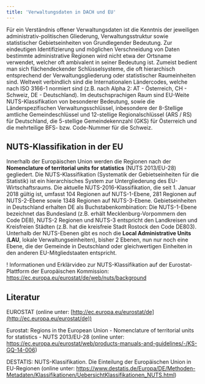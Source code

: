 ```yaml
---
title: 'Verwaltungsdaten in DACH und EU'
---
```


Für ein Verständnis offener Verwaltungsdaten ist die Kenntnis der jeweiligen administrativ-politischen Gliederung, Verwaltungsstruktur sowie statistischer Gebietseinheiten von Grundlegender Bedeutung. Zur eindeutigen Identifizierung und möglichen Verschneidung von Daten bestimmte administrative Regionen wird nicht etwa der Ortsname verwendet, welcher oft ambivalent in seiner Bedeutung ist. Zumeist bedient man sich flächendeckender Schlüsselsysteme, die oft hierarchisch entsprechend der Verwaltungsgliederung oder statistischer Raumeinheiten sind. Weltweit verbindlich sind die Internationalen Ländercodes, welche nach ISO 3166-1 normiert sind (z.B. nach Alpha 2: AT - Österreich, CH - Schweiz, DE - Deutschland). Im deutschsprachigen Raum sind EU-Weite NUTS-Klassifikation von besonderer Bedeutung, sowie die Länderspezifischen Verwaltungsschlüssel, inbesondere der 8-Stellige amtliche Gemeindeschlüssel und 12-stellige Regionalschlüssel (ARS / RS) für Deutschland, die 5-stellige Gemeindekennzahl (GKS) für Österreich und die mehrteilige BFS- bzw. Code-Nummer für die Schweiz.

<!--- Verwaltungsstruktur
- Einheitliche Schlüssel
- OSM-ID, Gemeindeschlüssel, Regionalschlüssel

politische-adminsitrative Gliederung

#ISO/ICC Code

Internationaler Ländercode (ISO 3166-1-alpha-2 code)

AT Österreich
CH Schweiz
DE Deutschland
FR Frankreich
IT Italien
LI Fürstentum Liechtenstein
-->

## NUTS-Klassifikation in der EU
Innerhalb der Europäischen Union werden die Regionen nach der **Nomenclature of territorial units for statistics** (NUTS 2013/EU-28) gegliedert. Die NUTS-Klassifikation (Systematik der Gebietseinheiten für die Statistik) ist ein hierarchisches System zur Untergliederung des EU-Wirtschaftsraums. Die aktuelle NUTS-2016-Klassifikation, die seit 1. Januar 2018 gültig ist, umfasst 104 Regionen auf NUTS-1-Ebene, 281 Regionen auf NUTS-2-Ebene sowie 1348 Regionen auf NUTS-3-Ebene. Gebietseinheiten in Deutschland erhalten DE als Buchstabenkombination: Die NUTS-1-Ebene bezeichnet das Bundesland (z.B. erhält Mecklenburg-Vorpommern den Code DE8), NUTS-2 Regionen und NUTS-3 entspricht den Landkreisen und Kreisfreien Städten  (z.B. hat die kreisfreie Stadt Rostock den Code DE803). Unterhalb der NUTS-Ebenen gibt es noch die **Local Administrative Units** (**LAU**, lokale Verwaltungseinheiten), bisher 2 Ebenen, nun nur noch eine Ebene, die der Gemeinde in Deutschland oder gleichwertigen Einheiten in den anderen EU-Mitgliedstaaten entspricht.

! Informationen und Erklärvideo zur NUTS-Klassifikation auf der Eurostat-Plattform der Europäischen Kommission: https://ec.europa.eu/eurostat/de/web/nuts/background

## Literatur

EUROSTAT (online unter: [http://ec.europa.eu/eurostat/de](http://ec.europa.eu/eurostat/de))

Eurostat: Regions in the European Union - Nomenclature of territorial units for statistics - NUTS 2013/EU-28
(online unter: https://ec.europa.eu/eurostat/web/products-manuals-and-guidelines/-/KS-GQ-14-006)

DESTATIS: NUTS-Klassifikation. Die Einteilung der Europäischen Union in EU-Regionen 
(online unter: https://www.destatis.de/Europa/DE/Methoden-Metadaten/Klassifikationen/UebersichtKlassifikationen_NUTS.html)
